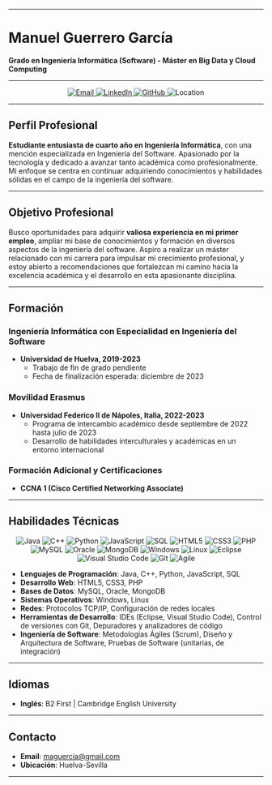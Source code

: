 
---

# Manuel Guerrero García
**Grado en Ingeniería Informática (Software) - Máster en Big Data y Cloud Computing**

---

<p align="center">
  <a href="mailto:maguercia@gmail.com">
    <img src="https://img.shields.io/badge/email-D14836?style=for-the-badge&logo=gmail&logoColor=white" alt="Email">
  </a>
  <a href="https://www.linkedin.com/in/manuelguerrerogarcia">
    <img src="https://img.shields.io/badge/linkedin-0077B5?style=for-the-badge&logo=linkedin&logoColor=white" alt="LinkedIn">
  </a>
  <a href="https://github.com/manuelguerrero">
    <img src="https://img.shields.io/badge/github-181717?style=for-the-badge&logo=github&logoColor=white" alt="GitHub">
  </a>
  <span>
    <img src="https://img.shields.io/badge/location-Sevilla,%20España-FF5733?style=for-the-badge" alt="Location">
  </span>
</p>

---

## Perfil Profesional
**Estudiante entusiasta de cuarto año en Ingeniería Informática**, con una mención especializada en Ingeniería del Software. Apasionado por la tecnología y dedicado a avanzar tanto académica como profesionalmente. Mi enfoque se centra en continuar adquiriendo conocimientos y habilidades sólidas en el campo de la ingeniería del software.

---

## Objetivo Profesional
Busco oportunidades para adquirir **valiosa experiencia en mi primer empleo**, ampliar mi base de conocimientos y formación en diversos aspectos de la ingeniería del software. Aspiro a realizar un máster relacionado con mi carrera para impulsar mi crecimiento profesional, y estoy abierto a recomendaciones que fortalezcan mi camino hacia la excelencia académica y el desarrollo en esta apasionante disciplina.

---

## Formación

### Ingeniería Informática con Especialidad en Ingeniería del Software
- **Universidad de Huelva, 2019-2023**
  - Trabajo de fin de grado pendiente
  - Fecha de finalización esperada: diciembre de 2023

### Movilidad Erasmus
- **Universidad Federico II de Nápoles, Italia, 2022-2023**
  - Programa de intercambio académico desde septiembre de 2022 hasta julio de 2023
  - Desarrollo de habilidades interculturales y académicas en un entorno internacional

### Formación Adicional y Certificaciones
- **CCNA 1 (Cisco Certified Networking Associate)**

---

## Habilidades Técnicas

<p align="center">
  <img src="https://img.shields.io/badge/java-007396?style=for-the-badge&logo=java&logoColor=white" alt="Java">
  <img src="https://img.shields.io/badge/c++-00599C?style=for-the-badge&logo=c%2B%2B&logoColor=white" alt="C++">
  <img src="https://img.shields.io/badge/python-3776AB?style=for-the-badge&logo=python&logoColor=white" alt="Python">
  <img src="https://img.shields.io/badge/javascript-F7DF1E?style=for-the-badge&logo=javascript&logoColor=black" alt="JavaScript">
  <img src="https://img.shields.io/badge/sql-4479A1?style=for-the-badge&logo=sql&logoColor=white" alt="SQL">
  <img src="https://img.shields.io/badge/html5-E34F26?style=for-the-badge&logo=html5&logoColor=white" alt="HTML5">
  <img src="https://img.shields.io/badge/css3-1572B6?style=for-the-badge&logo=css3&logoColor=white" alt="CSS3">
  <img src="https://img.shields.io/badge/php-777BB4?style=for-the-badge&logo=php&logoColor=white" alt="PHP">
  <img src="https://img.shields.io/badge/mysql-4479A1?style=for-the-badge&logo=mysql&logoColor=white" alt="MySQL">
  <img src="https://img.shields.io/badge/oracle-F80000?style=for-the-badge&logo=oracle&logoColor=white" alt="Oracle">
  <img src="https://img.shields.io/badge/mongodb-47A248?style=for-the-badge&logo=mongodb&logoColor=white" alt="MongoDB">
  <img src="https://img.shields.io/badge/windows-0078D6?style=for-the-badge&logo=windows&logoColor=white" alt="Windows">
  <img src="https://img.shields.io/badge/linux-FCC624?style=for-the-badge&logo=linux&logoColor=black" alt="Linux">
  <img src="https://img.shields.io/badge/eclipse-2C2255?style=for-the-badge&logo=eclipse&logoColor=white" alt="Eclipse">
  <img src="https://img.shields.io/badge/visual%20studio%20code-007ACC?style=for-the-badge&logo=visual%20studio%20code&logoColor=white" alt="Visual Studio Code">
  <img src="https://img.shields.io/badge/git-F05032?style=for-the-badge&logo=git&logoColor=white" alt="Git">
  <img src="https://img.shields.io/badge/agile-SCRUM?style=for-the-badge&logo=scrum&logoColor=white" alt="Agile">
</p>

- **Lenguajes de Programación**: Java, C++, Python, JavaScript, SQL
- **Desarrollo Web**: HTML5, CSS3, PHP
- **Bases de Datos**: MySQL, Oracle, MongoDB
- **Sistemas Operativos**: Windows, Linux
- **Redes**: Protocolos TCP/IP, Configuración de redes locales
- **Herramientas de Desarrollo**: IDEs (Eclipse, Visual Studio Code), Control de versiones con Git, Depuradores y analizadores de código
- **Ingeniería de Software**: Metodologías Ágiles (Scrum), Diseño y Arquitectura de Software, Pruebas de Software (unitarias, de integración)

---

## Idiomas

- **Inglés**: B2 First | Cambridge English University

---

## Contacto

- **Email**: maguercia@gmail.com
- **Ubicación**: Huelva-Sevilla

---
